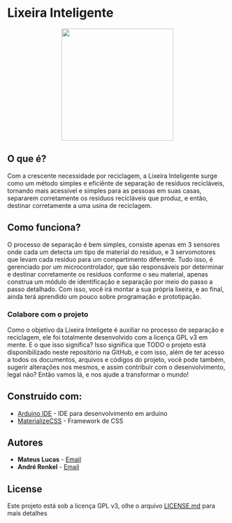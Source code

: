 # Lixeira Inteligente

<p align="center">
  <img width="256" height="256" src="https://lixeirainteligente.com/assets/img/componentes/favicon.png">
</p>

## O que é?

Com a crescente necessidade por reciclagem, a Lixeira Inteligente surge como um método simples e eficiênte de separação de resíduos recicláveis, tornando mais acessível e simples para as pessoas em suas casas, separarem corretamente os resíduos recicláveis que produz, e então, destinar corretamente a uma usina de reciclagem.

## Como funciona?
O processo de separação é bem simples, consiste apenas em 3 sensores onde cada um detecta um tipo de material do resíduo, e 3 servomotores que levam cada resíduo para um compartimento diferente. Tudo isso, é gerenciado por um microcontrolador, que são responsáveis por determinar e destinar corretamente os resíduos conforme o seu material, apenas construa um módulo de identificação e separação por meio do passo a passo detalhado. Com isso, você irá montar a sua própria lixeira, e ao final, ainda terá aprendido um pouco sobre programação e prototipação.

### Colabore com o projeto

Como o objetivo da Lixeira Inteligete é auxiliar no processo de separação e reciclagem, ele foi totalmente desenvolvido com a licença GPL v3 em mente. E o que isso significa? Isso significa que TODO o projeto está disponibilizado neste repositório na GitHub, e com isso, além de ter acesso a todos os documentos, arquivos e códigos do projeto, você pode também, sugerir alterações nos mesmos, e assim contribuir com o desenvolvimento, legal não? Então vamos lá, e nos ajude a transformar o mundo!

## Construído com:

* [Arduino IDE](https://www.arduino.cc/en/main/software) - IDE para desenvolvimento em arduino
* [MaterializeCSS](https://materializecss.com/) - Framework de CSS

## Autores

* **Mateus Lucas**  - [Email](mailto:mateus@lixeirainteligente.com)
* **André Renkel** - [Email](mailto:andre@lixeirainteligente.com)

## License

Este projeto está sob a licença GPL v3, olhe o arquivo [LICENSE.md](LICENSE.md) para mais detalhes

